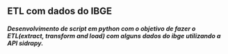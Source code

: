 ## ETL com dados do IBGE 

##### Desenvolvimento de script em python com o objetivo de fazer o ETL(extract, transform and load) com alguns dados do ibge utilizando a API sidrapy.